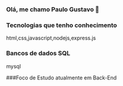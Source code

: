 ### Olá, me chamo Paulo Gustavo 👋



###  Tecnologias que tenho conhecimento
html,css,javascript,nodejs,express.js

### Bancos de dados SQL

mysql

###Foco de Estudo atualmente em Back-End
